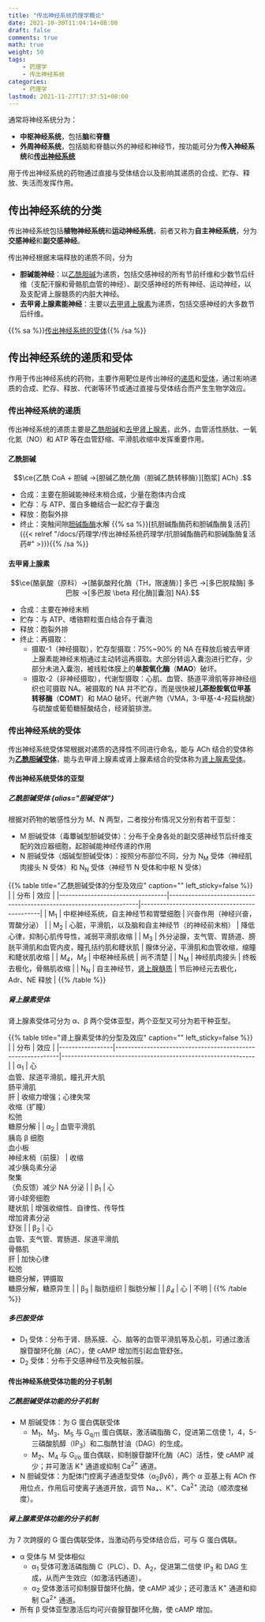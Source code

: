 ```yaml
---
title: "传出神经系统药理学概论"
date: 2021-10-30T11:04:14+08:00
draft: false
comments: true
math: true
weight: 50
tags:
    - 药理学
    - 传出神经系统
categories:
    - 药理学
lastmod: 2021-11-27T17:37:51+08:00
---
```


通常将神经系统分为：
- **中枢神经系统**，包括**脑**和**脊髓**
- **外周神经系统**，包括脑和脊髓以外的神经和神经节，按功能可分为**传入神经系统**和[**传出神经系统**](#传出神经系统的分类)

用于传出神经系统的药物通过直接与受体结合以及影响其递质的合成、贮存、释放、失活而发挥作用。

<!--more-->

## 传出神经系统的分类

传出神经系统包括**植物神经系统**和**运动神经系统**，前者又称为**自主神经系统**，分为**交感神经**和**副交感神经**。

传出神经根据末端释放的递质不同，分为
- **胆碱能神经**：以[乙酰胆碱](#乙酰胆碱)为递质，包括交感神经的所有节前纤维和少数节后纤维（支配汗腺和骨骼肌血管的神经）、副交感神经的所有神经、运动神经，以及支配肾上腺髓质的内脏大神经。
- **去甲肾上腺素能神经**：主要以[去甲肾上腺素](#去甲肾上腺素)为递质，包括交感神经的大多数节后纤维。

{{% sa %}}[传出神经系统的受体](#传出神经系统的受体){{% /sa %}}

## 传出神经系统的递质和受体

作用于传出神经系统的药物，主要作用靶位是传出神经的[递质](#传出神经系统的递质递质)和[受体](#传出神经系统的受体)，通过影响递质的合成、贮存、释放、代谢等环节或通过直接与受体结合而产生生物学效应。

### 传出神经系统的递质

传出神经系统的递质主要是[乙酰胆碱](#乙酰胆碱)和[去甲肾上腺素](#去甲肾上腺素)，此外，血管活性肠肽、一氧化氮（NO）和 ATP 等在血管舒缩、平滑肌收缩中发挥重要作用。

#### 乙酰胆碱

$$\ce{乙酰 CoA + 胆碱 ->[胆碱乙酰化酶（胆碱乙酰转移酶）][胞浆] ACh}
.$$

- 合成：主要在胆碱能神经末梢合成，少量在胞体内合成
- 贮存：与 ATP、蛋白多糖结合一起贮存于囊泡
- 释放：胞裂外排
- 终止：突触间隙<ins>胆碱酯酶</ins>水解 {{% sa %}}[抗胆碱酯酶药和胆碱酯酶复活药]({{< relref "/docs/药理学/传出神经系统药理学/抗胆碱酯酶药和胆碱酯酶复活药#" >}}){{% /sa %}}

#### 去甲肾上腺素

$$\ce{酪氨酸（原料）->[酪氨酸羟化酶（TH，限速酶）] 多巴 ->[多巴脱羧酶] 多巴胺 ->[多巴胺 \beta 羟化酶][囊泡] NA}.$$

- 合成：主要在神经末梢
- 贮存：与 ATP、嗜铬颗粒蛋白结合存于囊泡
- 释放：胞裂外排
- 终止：再摄取：
    - 摄取-1（神经摄取），贮存型摄取：75%\~90% 的 NA 在释放后被去甲肾上腺素能神经末梢通过主动转运再摄取。大部分转运入囊泡进行贮存，少部分未进入囊泡，被线粒体膜上的**单胺氧化酶**（**MAO**）破坏。
    - 摄取-2（非神经摄取），代谢型摄取：心肌、血管、肠道平滑肌等非神经组织也可摄取 NA。被摄取的 NA 并不贮存，而是很快被**儿茶酚胺氧位甲基转移酶**（**COMT**）和 MAO 破坏。代谢产物（VMA，3-甲基-4-羟扁桃酸）与硫酸或葡萄糖醛酸结合，经肾脏排泄。

### 传出神经系统的受体

传出神经系统受体常根据对递质的选择性不同进行命名，能与 ACh 结合的受体称为[**乙酰胆碱受体**](#乙酰胆碱受体)，能与去甲肾上腺素或肾上腺素结合的受体称为[肾上腺素受体](#肾上腺素受体)。

#### 传出神经系统受体的亚型

##### 乙酰胆碱受体 {alias="胆碱受体"}

根据对药物的敏感性分为 M、N 两型，二者按分布情况又分别有若干亚型：
- M 胆碱受体（毒蕈碱型胆碱受体）：分布于全身各处的副交感神经节后纤维支配的效应器细胞，起胆碱能神经传递的作用
- N 胆碱受体（烟碱型胆碱受体）：按照分布部位不同，分为 N<sub>M</sub> 受体（神经肌肉接头 N 受体）和 N<sub>N</sub> 受体（神经节 N 受体和中枢 N 受体）

{{% table title="乙酰胆碱受体的分型及效应" caption="" left_sticky=false %}}
|                                  | 分布                                                               | 效应                                         |
|----------------------------------|--------------------------------------------------------------------|----------------------------------------------|
| M<sub>1</sub>                    | 中枢神经系统，自主神经节和胃壁细胞                                 | 兴奋作用（神经兴奋，胃酸分泌）               |
| M<sub>2</sub>                    | 心脏，平滑肌，以及脑和自主神经节（的神经前末梢）                   | 降低心律，抑制心肌传导性，减弱平滑肌收缩     |
| M<sub>3</sub>                    | 外分泌腺，支气管、胃肠道、膀胱平滑肌和血管内皮，瞳孔括约肌和睫状肌 | 腺体分泌，平滑肌和血管收缩，缩瞳和睫状肌收缩 |
| *M<sub>4</sub>*，*M<sub>5</sub>* | 中枢神经系统                                                       | 尚不清楚                                     |
| N<sub>M</sub>                    | 神经肌肉接头                                                       | 终板去极化，骨骼肌收缩                       |
| N<sub>N</sub>                    | 自主神经节，<ins>肾上腺髓质</ins>                                  | 节后神经元去极化，Adr、NE 释放               |
{{% /table %}}

##### 肾上腺素受体

肾上腺素受体可分为 α、β 两个受体亚型，两个亚型又可分为若干种亚型。

{{% table title="肾上腺素受体的分型及效应" caption="" left_sticky=false %}}
|                 | 分布                                                       | 效应                                                        |
|-----------------|------------------------------------------------------------|-------------------------------------------------------------|
| α<sub>1</sub>   | 心<br/>血管、尿道平滑肌，瞳孔开大肌<br/>肠平滑肌<br/>肝    | 收缩力增强；心律失常<br/>收缩（扩瞳）<br/>松弛<br/>糖原分解 |
| α<sub>2</sub>   | 血管平滑肌<br/>胰岛 β 细胞<br/>血小板<br/>神经末梢（前膜） | 收缩<br/>减少胰岛素分泌<br/>聚集<br/>（负反馈）减少 NA 分泌           |
| β<sub>1</sub>   | 心<br/>肾小球旁细胞<br/>睫状肌                                | 增强收缩性、自律性、传导性<br/>增加肾素分泌<br/>舒张        |
| β<sub>2</sub>   | 心<br/>血管、支气管、胃肠道、尿道平滑肌<br/>骨骼肌<br/>肝         | 加快心律<br/>松弛<br/>糖原分解，钾摄取<br/>糖原分解，糖原异生            |
| β<sub>3</sub>   | 脂肪组织                                                   | 脂肪分解                                                    |
| *β<sub>4</sub>* | 心                                                         | 不明                                                        |
{{% /table %}}

##### *多巴胺受体*

- D<sub>1</sub> 受体：分布于肾、肠系膜、心、脑等的血管平滑肌等及心肌，可通过激活腺苷酸环化酶（AC），使 cAMP 增加而引起血管舒张。
- D<sub>2</sub> 受体：分布于交感神经节及突触前膜。

#### 传出神经系统受体功能的分子机制

##### 乙酰胆碱受体功能的分子机制

- M 胆碱受体：为 G 蛋白偶联受体
    - M<sub>1</sub>、M<sub>3</sub>、M<sub>5</sub> 与 G<sub>q/11</sub> 蛋白偶联，激活磷脂酶 C，促进第二信使 1，4，5-三磷酸肌醇（IP<sub>3</sub>）和二脂酰甘油（DAG）的生成。
    - M<sub>2</sub>、M<sub>4</sub> 与 G<sub>i/o</sub> 蛋白偶联，抑制腺苷酸环化酶（AC）活性，使 cAMP 减少；并可激活 K<sup>+</sup> 通道或抑制 Ca<sup>2+</sup> 通道。
- N 胆碱受体：为配体门控离子通道型受体（α<sub>2</sub>βγδ），两个 α 亚基上有 ACh 作用位点，作用后可使离子通道开放，调节 Na<sub>+</sub>、K<sup>+</sup>、Ca<sup>2+</sup> 流动（顺浓度梯度）。

##### 肾上腺素受体功能的分子机制

为 7 次跨膜的 G 蛋白偶联受体，当激动药与受体结合后，可与 G 蛋白偶联。

- α 受体与 M 受体相似
    - α<sub>1</sub> 受体可激活磷脂酶 C（PLC）、D、A<sub>2</sub>，促进第二信使 IP<sub>3</sub> 和 DAG 生成，从而产生效应（如激活钙通道）。
    - α<sub>2</sub> 受体激活可抑制腺苷酸环化酶，使 cAMP 减少；还可激活 K<sup>+</sup> 通道和抑制 Ca<sup>2+</sup> 通道。
- 所有 β 受体亚型激活后均可兴奋腺苷酸环化酶，使 cAMP 增加。
